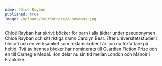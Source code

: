 ```yaml
---
name: Chloë Rayban
published: true
image: /uploads/foerfattare/anonymous.jpg
---
```

Chloë Rayban har skrivit böcker för barn i alla åldrar under pseudonymen Chloë Rayban och sitt riktiga namn Carolyn Bear. Efter universitetsstudier i filosofi och en verksamhet som reklamskribent är hon nu författare på heltid. Två av hennes böcker har nominerats till Guardian Fiction Prize och en till Carnegie Medal. Hon delar nu sin tid mellan London och Manoir i Frankrike.

